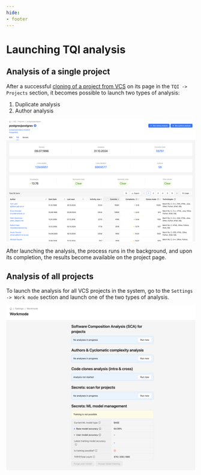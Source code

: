 ```yaml
---
hide:
- footer
---
```


# Launching TQI analysis

## Analysis of a single project

After a successful [cloning of a project from VCS](/on-premise/how-to/projects.en) on its page in the `TQI -> Projects` section, it becomes possible to launch two types of analysis:

1. Duplicate analysis
2. Author analysis

![Launch analysis](/assets/img/tqi/en/tqi-launch.png)

After launching the analysis, the process runs in the background, and upon its completion, the results become available on the project page.

## Analysis of all projects

To launch the analysis for all VCS projects in the system, go to the `Settings -> Work mode` section and launch one of the two types of analysis.

![Workmode](/assets/img/tqi/en/tqi-workmode.png)